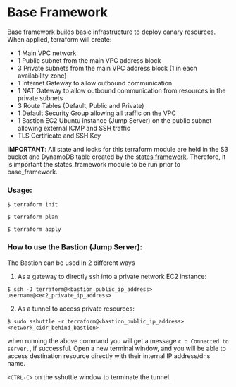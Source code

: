 # Base Framework

Base framework builds basic infrastructure to deploy canary resources. When applied, terraform will create:
* 1 Main VPC network 
* 1 Public subnet from the main VPC address block
* 3 Private subnets from the main VPC address block (1 in each availability zone)
* 1 Internet Gateway to allow outbound communication
* 1 NAT Gateway to allow outbound communication from resources in the private subnets
* 3 Route Tables (Default, Public and Private)
* 1 Default Security Group allowing all traffic on the VPC
* 1 Bastion EC2 Ubuntu instance (Jump Server) on the public subnet allowing external ICMP and SSH traffic
* TLS Certificate and SSH Key

**IMPORTANT**: All state and locks for this terraform module are held in the S3 bucket and DynamoDB table created by the [states framework](../states_framework/README.md). Therefore, it is important the states_framework module to be run prior to base_framework.

### Usage:
  ```
  $ terraform init
  
  $ terraform plan
  
  $ terraform apply
  ```


### How to use the Bastion (Jump Server):

The Bastion can be used in 2 different ways
1. As a gateway to directly ssh into a private network EC2 instance:
  ```
  $ ssh -J terraform@<bastion_public_ip_address> username@<ec2_private_ip_address>
  ```
2. As a tunnel to access private resources:
  ```
  $ sudo sshuttle -r terraform@<bastion_public_ip_address> <network_cidr_behind_bastion>
  ```
  when running the above command you will get a message `c : Connected to server.`, if successful. Open a new terminal window, and you will be able to access destination resource directly with their internal IP address/dns name.
  
  `<CTRL-C>` on the sshuttle window to terminate the tunnel.
